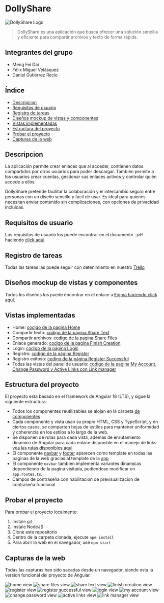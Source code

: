 # DollyShare

![DollyShare Logo](./src/assets/img/logo.png)

> DollyShare es una aplicación que busca ofrecer una solución sencilla y eficiente para compartir archivos y texto de forma rápida.


## Integrantes del grupo
- Meng Fei Dai
- Félix Miguel Velásquez
- Daniel Gutiérrez Recio

## Índice

- [Descripcion](#descripcion)
- [Requisitos de usuario](#requisitos-de-usuario)
- [Registro de tareas](#registro-de-tareas)
- [Diseños mockup de vistas y componentes](#diseños-mockup-de-vistas-y-componentes)
- [Vistas implementadas](#vistas-implementadas)
- [Estructura del proyecto](#estructura-del-proyecto)
- [Probar el proyecto](#probar-el-proyecto)
- [Capturas de la web](#capturas-de-la-web)

## Descripcion

La aplicación permite crear enlaces que al acceder, contienen datos
compartidos por otros usuarios para poder descargar. También permite a los
usuarios crear cuentas, gestionar sus enlaces activos y controlar quién
accede a ellos.

DollyShare pretende facilitar la colaboración y el intercambio seguro entre
personas con un diseño sencillo y facil de usar. Es ideal para quienes
necesitan enviar contenido sin complicaciones, con opciones de privacidad
incluidas.

## Requisitos de usuario

Los requisitos de usuario los puede encontrar en el documento `.pdf` haciendo [click aqui](./documents/DollyShare%20Requisitos%20de%20Usuario.pdf).

## Registro de tareas

Todas las tareas las puede seguir con detenimiento en nuestro [Trello](https://trello.com/b/ipuLGPtS/dollyshare)

## Diseños mockup de vistas y componentes

Todos los diseños los puede encontrar en el enlace a [Figma haciendo click aqui](https://www.figma.com/design/4RRhx1bnAfuQd1ohHbTNVa/pwm-archivos).

## Vistas implementadas

- Home: [codigo de la pagina Home](./src/app/views/home/)
- Compartir texto: [codigo de la pagina Share Text](./src/app/views/share-text/)
- Compartir archivos: [codigo de la pagina Share Files](./src/app/views/share-file/)
- Enlace generado: [codigo de la pagina Finish Creation](./src/app/views/finish-creation/)
- Login: [codigo de la página Login](./src/app/views/login/)
- Registro: [codigo de la página Register](./src/app/views/register)
- Registro exitoso: [codigo de la página Register Successful](./src/app/views/register-successful)
- Todas las vistas del panel de usuario: [codigo de la pagina My Account, Change Password y Active Links con Link manager](./src/app/views/user/)


## Estructura del proyecto

El proyecto esta basado en el framework de Angular 18 (LTS), y sigue la siguiente estructura:

- Todos los componentes reutilizables se alojan en la carpeta [de componentes](./src/app/components/)
- Cada componente y vista usan su propio HTML, CSS y TypeScript, y en ciertos casos, se comparten hojas de estilos para mantener uniformidad y coherencia en los estilos a lo largo de la web.
- Se disponen de rutas para cada vista, ademas de enrutamiento dinamico de Angular para cada enlace disponible en el manejo de links: [vea las rutas disponibles aqui](./src/app/app.routes.ts)
- El componente [navbar](./src/app/components/navbar/) y [footer](./src/app/components/footer/) aparecen como template en todas las paginas de la web gracias al template de la [app](./src/app/app.component.html)
- El componente `navbar` tambien implementa variantes dinamicas dependiendo de la pagina visitada, podiendose modificar en `app.routes.ts`.
- Campos de contraseña con habilitacion de previsualizacion de contraseña funcional

## Probar el proyecto

Para probar el proyecto localmente:
1. Instale git
2. Instale NodeJS
3. Clone este repositorio
4. Dentro de la carpeta clonada, ejecute `npm install`
5. Para abrir la web en el navegador, use `npm start` 


## Capturas de la web

Todas las capturas han sido sacadas desde un navegador, siendo esta la version funcional del proyecto de Angular.

![home view](./documents/screenshots/home%20view.png)
![share files view](./documents/screenshots/share%20files%20view.png)
![share text view](./documents/screenshots/share%20text%20view.png)
![finish creation view](./documents/screenshots/finish%20creation%20view.png)
![register view](./documents/screenshots/register%20view.png)
![register successful view](./documents/screenshots/register%20successful.png)
![login view](./documents/screenshots/login%20view.png)
![my account view](./documents/screenshots/my%20account%20view.png)
![change password view](./documents/screenshots/change%20password%20view.png)
![active links view](./documents/screenshots/active%20links%20view.png)
![link manager view](./documents/screenshots/link%20manager%20view.png)